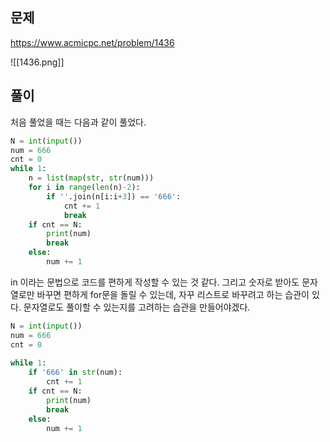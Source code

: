 ## 문제
https://www.acmicpc.net/problem/1436

![[1436.png]]
## 풀이
처음 풀었을 때는 다음과 같이 풀었다.
```python
N = int(input())  
num = 666  
cnt = 0  
while 1:  
	n = list(map(str, str(num)))  
	for i in range(len(n)-2):  
		if ''.join(n[i:i+3]) == '666':  
			cnt += 1  
			break  
	if cnt == N:  
		print(num)  
		break  
	else:  
		num += 1
```

in 이라는 문법으로 코드를 편하게 작성할 수 있는 것 같다. 그리고 숫자로 받아도 문자열로만 바꾸면 편하게 for문을 돌릴 수 있는데, 자꾸 리스트로 바꾸려고 하는 습관이 있다. 문자열로도 풀이할 수 있는지를 고려하는 습관을 만들어야겠다.

```python
N = int(input())  
num = 666  
cnt = 0  
  
while 1:  
	if '666' in str(num):  
		cnt += 1  
	if cnt == N:  
		print(num)  
		break  
	else:  
		num += 1
```